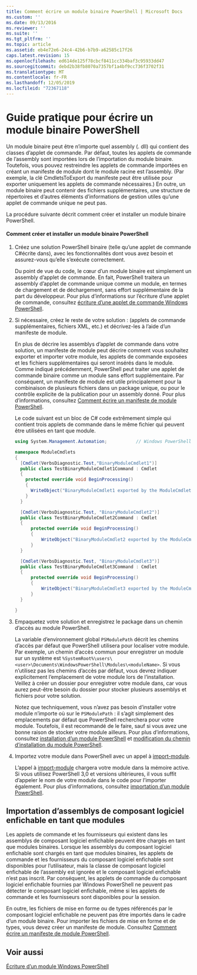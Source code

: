 ```yaml
---
title: Comment écrire un module binaire PowerShell | Microsoft Docs
ms.custom: ''
ms.date: 09/13/2016
ms.reviewer: ''
ms.suite: ''
ms.tgt_pltfrm: ''
ms.topic: article
ms.assetid: eb4e72e6-24c4-42b6-b7b9-a62585c17f26
caps.latest.revision: 15
ms.openlocfilehash: ed614de125f78cbcf8411cc334baf3c95933dd47
ms.sourcegitcommit: debd2b38fb8070a7357bf1a4bf9cc736f3702f31
ms.translationtype: MT
ms.contentlocale: fr-FR
ms.lasthandoff: 12/05/2019
ms.locfileid: "72367118"
---
```

# <a name="how-to-write-a-powershell-binary-module"></a>Guide pratique pour écrire un module binaire PowerShell

Un module binaire peut être n’importe quel assembly (. dll) qui contient des classes d’applet de commande. Par défaut, toutes les applets de commande de l’assembly sont importées lors de l’importation du module binaire. Toutefois, vous pouvez restreindre les applets de commande importées en créant un manifeste de module dont le module racine est l’assembly. (Par exemple, la clé CmdletsToExport du manifeste peut être utilisée pour exporter uniquement les applets de commande nécessaires.) En outre, un module binaire peut contenir des fichiers supplémentaires, une structure de répertoires et d’autres éléments d’informations de gestion utiles qu’une applet de commande unique ne peut pas.

La procédure suivante décrit comment créer et installer un module binaire PowerShell.

#### <a name="how-to-create-and-install-a-powershell-binary-module"></a>Comment créer et installer un module binaire PowerShell

1. Créez une solution PowerShell binaire (telle qu’une applet de commande C#écrite dans), avec les fonctionnalités dont vous avez besoin et assurez-vous qu’elle s’exécute correctement.

   Du point de vue du code, le cœur d’un module binaire est simplement un assembly d’applet de commande. En fait, PowerShell traitera un assembly d’applet de commande unique comme un module, en termes de chargement et de déchargement, sans effort supplémentaire de la part du développeur. Pour plus d’informations sur l’écriture d’une applet de commande, consultez [écriture d’une applet de commande Windows PowerShell](../cmdlet/writing-a-windows-powershell-cmdlet.md).

2. Si nécessaire, créez le reste de votre solution : (applets de commande supplémentaires, fichiers XML, etc.) et décrivez-les à l’aide d’un manifeste de module.

   En plus de décrire les assemblys d’applet de commande dans votre solution, un manifeste de module peut décrire comment vous souhaitez exporter et importer votre module, les applets de commande exposées et les fichiers supplémentaires qui seront insérés dans le module.
   Comme indiqué précédemment, PowerShell peut traiter une applet de commande binaire comme un module sans effort supplémentaire.
   Par conséquent, un manifeste de module est utile principalement pour la combinaison de plusieurs fichiers dans un package unique, ou pour le contrôle explicite de la publication pour un assembly donné.
   Pour plus d’informations, consultez [Comment écrire un manifeste de module PowerShell](how-to-write-a-powershell-module-manifest.md).

   Le code suivant est un bloc de C# code extrêmement simple qui contient trois applets de commande dans le même fichier qui peuvent être utilisées en tant que module.

   ```csharp
   using System.Management.Automation;           // Windows PowerShell namespace.

   namespace ModuleCmdlets
   {
     [Cmdlet(VerbsDiagnostic.Test,"BinaryModuleCmdlet1")]
     public class TestBinaryModuleCmdlet1Command : Cmdlet
     {
       protected override void BeginProcessing()
       {
         WriteObject("BinaryModuleCmdlet1 exported by the ModuleCmdlets module.");
       }
     }

     [Cmdlet(VerbsDiagnostic.Test, "BinaryModuleCmdlet2")]
     public class TestBinaryModuleCmdlet2Command : Cmdlet
     {
         protected override void BeginProcessing()
         {
             WriteObject("BinaryModuleCmdlet2 exported by the ModuleCmdlets module.");
         }
     }

     [Cmdlet(VerbsDiagnostic.Test, "BinaryModuleCmdlet3")]
     public class TestBinaryModuleCmdlet3Command : Cmdlet
     {
         protected override void BeginProcessing()
         {
             WriteObject("BinaryModuleCmdlet3 exported by the ModuleCmdlets module.");
         }
     }

   }
   ```

3. Empaquetez votre solution et enregistrez le package dans un chemin d’accès au module PowerShell.

   La variable d’environnement global `PSModulePath` décrit les chemins d’accès par défaut que PowerShell utilisera pour localiser votre module. Par exemple, un chemin d’accès commun pour enregistrer un module sur un système est `%SystemRoot%\users\<user>\Documents\WindowsPowerShell\Modules\<moduleName>`. Si vous n’utilisez pas les chemins d’accès par défaut, vous devrez indiquer explicitement l’emplacement de votre module lors de l’installation. Veillez à créer un dossier pour enregistrer votre module dans, car vous aurez peut-être besoin du dossier pour stocker plusieurs assemblys et fichiers pour votre solution.

   Notez que techniquement, vous n’avez pas besoin d’installer votre module n’importe où sur le `PSModulePath` : il s’agit simplement des emplacements par défaut que PowerShell recherchera pour votre module. Toutefois, il est recommandé de le faire, sauf si vous avez une bonne raison de stocker votre module ailleurs. Pour plus d’informations, consultez [installation d’un module PowerShell](./installing-a-powershell-module.md) et [modification du chemin d’installation du module PowerShell](./modifying-the-psmodulepath-installation-path.md).

4. Importez votre module dans PowerShell avec un appel à [import-module](/powershell/module/Microsoft.PowerShell.Core/Import-Module).

   L’appel à [import-module](/powershell/module/Microsoft.PowerShell.Core/Import-Module) chargera votre module dans la mémoire active. Si vous utilisez PowerShell 3,0 et versions ultérieures, il vous suffit d’appeler le nom de votre module dans le code pour l’importer également. Pour plus d’informations, consultez [importation d’un module PowerShell](./importing-a-powershell-module.md).

## <a name="importing-snap-in-assemblies-as-modules"></a>Importation d’assemblys de composant logiciel enfichable en tant que modules

Les applets de commande et les fournisseurs qui existent dans les assemblys de composant logiciel enfichable peuvent être chargés en tant que modules binaires. Lorsque les assemblys du composant logiciel enfichable sont chargés en tant que modules binaires, les applets de commande et les fournisseurs du composant logiciel enfichable sont disponibles pour l’utilisateur, mais la classe de composant logiciel enfichable de l’assembly est ignorée et le composant logiciel enfichable n’est pas inscrit. Par conséquent, les applets de commande du composant logiciel enfichable fournies par Windows PowerShell ne peuvent pas détecter le composant logiciel enfichable, même si les applets de commande et les fournisseurs sont disponibles pour la session.

En outre, les fichiers de mise en forme ou de types référencés par le composant logiciel enfichable ne peuvent pas être importés dans le cadre d’un module binaire.
Pour importer les fichiers de mise en forme et de types, vous devez créer un manifeste de module.
Consultez [Comment écrire un manifeste de module PowerShell](how-to-write-a-powershell-module-manifest.md).

## <a name="see-also"></a>Voir aussi

[Écriture d’un module Windows PowerShell](./writing-a-windows-powershell-module.md)
